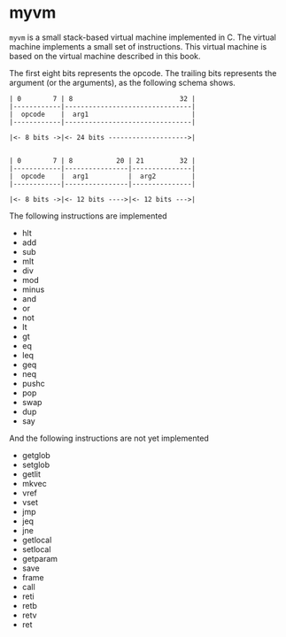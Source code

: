 myvm
====

`myvm` is a small stack-based virtual machine implemented in C. The virtual
machine implements a small set of instructions. This virtual machine is 
based on the virtual machine described in this book.

The first eight bits represents the opcode. The trailing bits represents
the argument (or the arguments), as the following schema shows.

    | 0        7 | 8                           32 |
    |------------|--------------------------------|
    |  opcode    |  arg1                          |
    |------------|--------------------------------|
    
    |<- 8 bits ->|<- 24 bits -------------------->|
    
    
    | 0        7 | 8           20 | 21         32 |
    |------------|----------------|---------------|
    |  opcode    |  arg1          |  arg2         |
    |------------|----------------|---------------|
    
    |<- 8 bits ->|<- 12 bits ---->|<- 12 bits --->|
    
The following instructions are implemented

* hlt
* add
* sub
* mlt
* div
* mod
* minus
* and
* or
* not
* lt
* gt
* eq
* leq
* geq
* neq
* pushc
* pop
* swap
* dup
* say

And the following instructions are not yet implemented

* getglob
* setglob
* getlit
* mkvec
* vref
* vset
* jmp
* jeq
* jne
* getlocal
* setlocal
* getparam
* save
* frame
* call
* reti
* retb
* retv
* ret